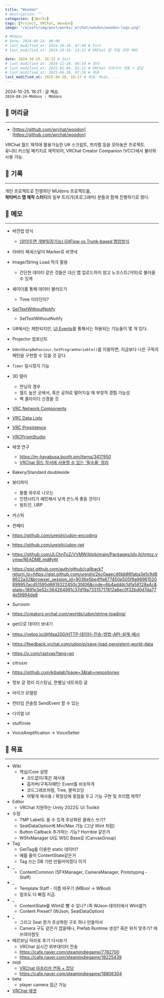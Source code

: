 ```yaml
---
title: "Woodon"
# description: ""
categories: [🍇Works]
tags: [Project, VRChat, Woodon]
image: "/assets/img/post/works/_wrchat/woodon/woodon-logo.png"

# MUdons
# date: 2024-08-24. 00:00
# last_modified_at: 2024-10-16. 07:40 # Init
# last_modified_at: 2024-10-19. 13:22 # VRChat 맵 작업 관련 메모

date: 2024-10-25. 18:22 # Init
# last_modified_at: 2024-11-20. 08:34 # 정리
# last_modified_at: 2025-01-04. 01:12 # VRChat 아프리카 연동 + 잡담
# last_modified_at: 2025-04-28. 07:18 # 목표
last_modified_at: 2025-04-28. 18:17 # 목표: Midi, ...
---
```


2024-10-25. 18:21 : 글 계승.  
`2024-08-24-MUdons : MUdons`  

## 📀 머리글

---

- [https://github.com/wrchat/woodon](https://github.com/wrchat/woodon)

VRChat 월드 제작에 활용가능한 U# 스크립트, 프리팹 등을 모아놓은 프로젝트.  
유니티 커스텀 패키지로 제작되어, VRChat Creator Companion (VCC)에서 불러와 사용 가능.  

## 📀 기록

---

개인 프로젝트로 진행하던 MUdons 프로젝트를,  
**왁타버스 맵 제작 스터디**의 일부 트리거(프로그래머) 분들과 함께 진행하기로 했다.  

## 📀 메모

---

- 버전업 방식
  - [(알아두면 개발팀장가능) GitFlow vs Trunk-based 협업방식](https://youtu.be/EV3FZ3cWBp8?si=bz6b9Rvn_ePatuhT)

- 아바타 페세스달이 Marker로 바꼇네
- Image/String Load 적극 활용
  - 간단한 데이터 같은 것들은 대신 맵 업로드하지 않고 노코스트(거의)로 불러올 수 있게
- 쉐이더를 통해 데이터 불러오기
  - Time 이라던지?

- [SetTextWithoutNotify](https://creators.vrchat.com/worlds/components/textmeshpro/tmp_inputfield/)
  - SetTextWithoutNotify
- U#에서는 제한되지만, [UI Events](https://creators.vrchat.com/worlds/udon/ui-events/)를 통해서는 허용되는 기능들이 몇 개 있다.
- Projector 컴포넌트
- `UdonSharpBehaviour.SetProgramVariable()`를 이용하면, 지금보다 나은 구독자 패턴을 구현할 수 있을 것 같다.

- `Timer` 일시정지 기능

- 3D 멀미
  - 챤님의 경우
  - 월드 높은 곳에서, 혹은 공허로 떨어지실 때 부정적 경험 가능성
  - 벽 콜라이더 신경쓸 것

- [VRC Network Components](https://creators.vrchat.com/worlds/udon/networking/network-components/)
- [VRC Data Lists](https://creators.vrchat.com/worlds/udon/data-containers/data-lists/)
- [VRC Presistence](https://vrc-beta-docs.netlify.app/worlds/udon/persistence/)
- [VRCPrismStudio](https://x.com/tw_harunadev/status/1831541561483788592)

- 에셋 연구
  - <https://m-hayabusa.booth.pm/items/3417950>
  - [VRChat 월드 작서에 사용할 수 있는 '필수품' 정리](https://vr-items.me/ko/content/base)

- Bakery/Standard doubleside

- 뷰티파이
  - 블룸 좌우로 나오는
  - 인텐시티가 예민해서 낮게 쓴느게 좋을 것이다
  - 빌트인, URP
- 커스틱
- 컨페티

- <https://github.com/ureishi/udon-encoding>
- <https://github.com/ureishi/udon-jwt>
- <https://github.com/JLChnToZ/VVMW/blob/main/Packages/idv.jlchntoz.vvmw/README.md#yttl>
- <https://gist.github.com/auth/github/callback?return_to=https://gist.github.com/ureishi/2ec0aaec46bb86faba3e1c9d88622a32&browser_session_id=9036e5be4ffe677450e505f9a98961520899957acd51595d6619322450c3f406&code=6b4adddc1dfa58128a4c&state=1891e3e52c364264991c37d19a73315717812a6ec0f32bd0d7da774e19994de8>
- Surroom
- <https://creators.vrchat.com/worlds/udon/string-loading/>
- get으로 데이터 보내기
- <https://velog.io/@fdsa200/HTTP-데이터-전송-방법-API-설계-예시>
- <https://feedback.vrchat.com/udon/p/save-load-persistent-world-data>
- <https://x.com/rastvas?lang=en>
- citrusxr
- <https://github.com/kibalab?page=3&tab=repositories>
- 정보 글 정리 리스팅님, 한별님 네트워킹 글

- 마이크 모델링
- 런타임 콘솔창 SendEvent 할 수 있는
- 다이얼 UI
- stuff/role
- VoiceAmplification -> VoiceSetter

## 📀 목표

---

- Wiki
  - 핵심/Core 설명
    - 코드없이/혹은 재사용
    - 옵저버/구독자패턴: Event를 비슷하게
    - 코드그래프처럼, Tree, 블럭코딩
    - 어떻게 재사용 / 확장성에 중점을 두고 기능 구현 및 프리팹 제작?
- Editor
  - VRChat 지원하는 Unity 2022도 UI Toolkit
- 수정
  - TMP Label도 쓸 수 있게 추상화된 클래스 쓰기?
  - SeatDataOption에 Min/Max 기능 (그냥 Wint 처럼)
  - Button Callback 추가하는 기능? Horrible 같은거
  - WSfxManager UI도 WSC Base로 (CanvasGroup)
- Tag
  - GetTag를 이용한 static 데이터?
  - 예를 들어 ContentState같은거
  - Tag 쓰는 DB 기반 만들어야겠다 이거
- _
  - ContentCommon (SFXManager, CameraManager, Prototyping - Staff)
- _
  - Template Staff - 이름 바꾸기 (MBool -> WBool)
  - 참조도 다 빠짐 지금.
- _
  - ContentState를 WInt로 뺄 수 있나? (즉 WJson 데이터에서 WInt를?)
  - Content Preset? (WJson, SeatDataOption)
- _
  - 그리고 Seat 뭔가 추상화된 구조 하나 만들어서
  - Camera 구도 같은거 잡을때나, Prefab Runtime 생성? 혹은 위치 맞추기? 에 쓰여야할듯
- 메르보님 아라포 후기 다시보기
  - VRChat 실시간 외부데이터 전송
  - <https://cafe.naver.com/steamindiegame/7782700>
  - <https://cafe.naver.com/steamindiegame/18225439>
- midi
  - [VRChat 아프리카 연동 + 잡담](https://youtu.be/-X335Hi4xwY?si=KIwMWSW9sLf2JYif)
  - <https://cafe.naver.com/steamindiegame/18806304>
- beta
  - player camera 접근 가능
- [VRChat 에셋](https://docs.google.com/spreadsheets/d/1BmWGdCiu1bUL7rQfilcmQc89KKMPzVE6nSWItrrv5JA/edit?gid=101297127#gid=101297127)
